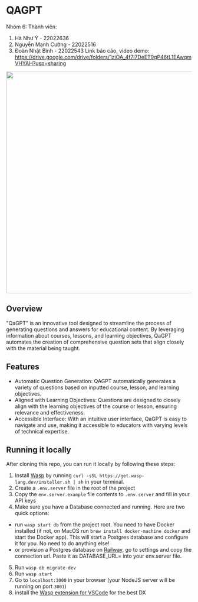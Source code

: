 # QAGPT
Nhóm 6:
Thành viên:
1. Hà Như Ý - 22022636
2. Nguyễn Mạnh Cường - 22022516
3. Đoàn Nhật Bình - 22022543
Link báo cáo, video demo: https://drive.google.com/drive/folders/1ziOA_4f7i7DeET9gP46tL1EAwqmVHYAH?usp=sharing

<img src='MainPage3.png' width='600px'/>

## Overview
"QaGPT" is an innovative tool designed to streamline the process of generating questions and answers for educational content. By leveraging information about courses, lessons, and learning objectives, QaGPT automates the creation of comprehensive question sets that align closely with the material being taught.

## Features
- Automatic Question Generation: QAGPT automatically generates a variety of questions based on inputted course, lesson, and learning objectives.
- Aligned with Learning Objectives: Questions are designed to closely align with the learning objectives of the course or lesson, ensuring relevance and effectiveness.
- Accessible Interface: With an intuitive user interface, QaGPT is easy to navigate and use, making it accessible to educators with varying levels of technical expertise.

## Running it locally
After cloning this repo, you can run it locally by following these steps:

1. Install [Wasp](https://wasp-lang.dev) by running `curl -sSL https://get.wasp-lang.dev/installer.sh | sh` in your terminal.
2. Create a `.env.server` file in the root of the project
3. Copy the `env.server.example` file contents to `.env.server` and fill in your API keys
4. Make sure you have a Database connected and running. Here are two quick options:
  - run `wasp start db` from the project root. You need to have Docker installed (if not, on MacOS run `brew install docker-machine docker` and start the Docker app). This will start a Postgres database and configure it for you. No need to do anything else!
  - or provision a Postgres database on [Railway](https://railway.app), go to settings and copy the connection url. Paste it as DATABASE_URL=<your-postgres-connection-url> into your env.server file.
5. Run `wasp db migrate-dev`
6. Run `wasp start`
7. Go to `localhost:3000` in your browser (your NodeJS server will be running on port `3001`)
8. install the [Wasp extension for VSCode](https://marketplace.visualstudio.com/items?itemName=wasp-lang.wasp) for the best DX

